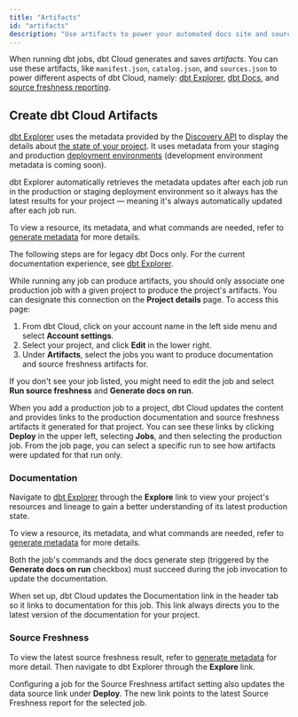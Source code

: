 ```yaml
---
title: "Artifacts"
id: "artifacts"
description: "Use artifacts to power your automated docs site and source freshness data." 
---
```


When running dbt jobs, dbt Cloud generates and saves *artifacts*. You can use these artifacts, like `manifest.json`, `catalog.json`, and `sources.json` to power different aspects of dbt Cloud, namely: [dbt Explorer](/docs/collaborate/explore-projects), [dbt Docs](/docs/collaborate/build-and-view-your-docs#dbt-docs), and [source freshness reporting](/docs/build/sources#snapshotting-source-data-freshness).

## Create dbt Cloud Artifacts

[dbt Explorer](/docs/collaborate/explore-projects#generate-metadata) uses the metadata provided by the [Discovery API](/docs/dbt-cloud-apis/discovery-api) to display the details about [the state of your project](/docs/dbt-cloud-apis/project-state). It uses metadata from your staging and production [deployment environments](/docs/deploy/deploy-environments) (development environment metadata is coming soon).

dbt Explorer automatically retrieves the metadata updates after each job run in the production or staging deployment environment so it always has the latest results for your project &mdash; meaning it's always automatically updated after each job run.

To view a resource, its metadata, and what commands are needed, refer to [generate metadata](/docs/collaborate/explore-projects#generate-metadata) for more details.

<Expandable alt_header="For dbt Docs">

The following steps are for legacy dbt Docs only. For the current documentation experience, see [dbt Explorer](/docs/collaborate/explore-projects).

While running any job can produce artifacts, you should only associate one production job with a given project to produce the project's artifacts. You can designate this connection on the **Project details** page. To access this page:

1. From dbt Cloud, click on your account name in the left side menu and select **Account settings**.
2. Select your project, and click **Edit** in the lower right. 
3. Under **Artifacts**, select the jobs you want to produce documentation and source freshness artifacts for.

<Lightbox src="/img/docs/dbt-cloud/using-dbt-cloud/project-level-artifact-updated.png" width="70%" title="Configuring Artifacts"/>

If you don't see your job listed, you might need to edit the job and select **Run source freshness** and **Generate docs on run**.

<Lightbox src="/img/docs/dbt-cloud/using-dbt-cloud/edit-job-generate-artifacts.png" title="Editing the job to generate artifacts"/>

When you add a production job to a project, dbt Cloud updates the content and provides links to the production documentation and source freshness artifacts it generated for that project. You can see these links by clicking **Deploy** in the upper left, selecting **Jobs**, and then selecting the production job. From the job page, you can select a specific run to see how artifacts were updated for that run only.

</Expandable>

### Documentation

Navigate to [dbt Explorer](/docs/collaborate/explore-projects) through the **Explore** link to view your project's resources and lineage to gain a better understanding of its latest production state.

To view a resource, its metadata, and what commands are needed, refer to [generate metadata](/docs/collaborate/explore-projects#generate-metadata) for more details.

Both the job's commands and the docs generate step (triggered by the **Generate docs on run** checkbox) must succeed during the job invocation to update the documentation.

<Expandable alt_header="For dbt Docs">

When set up, dbt Cloud updates the Documentation link in the header tab so it links to documentation for this job. This link always directs you to the latest version of the documentation for your project.

</Expandable>

### Source Freshness

To view the latest source freshness result, refer to [generate metadata](/docs/collaborate/explore-projects#generate-metadata) for more detail. Then navigate to dbt Explorer through the **Explore** link.

<Expandable alt_header="For dbt Docs">

Configuring a job for the Source Freshness artifact setting also updates the data source link under **Deploy**. The new link points to the latest Source Freshness report for the selected job.

<Lightbox src="/img/docs/dbt-cloud/using-dbt-cloud/data-sources.png" title="A link to the latest source freshness snapshot for the selected job"/>

</Expandable>
